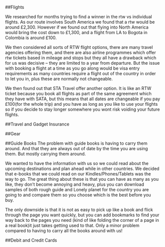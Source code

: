 ##Flights

We researched for months trying to find a winner in the rtw vs individual flights. As our route involves South America we found that a rtw would be around £2,300. However if we found out that flying into North America would bring the cost down to £1,300, and a flight from LA to Bogota in Colombia is around £100.

We then considered all sorts of RTW flight options, there are many travel agencies offering them, and there are also airline programmes which offer rtw tickets based in mileage and stops but they all have a drawback which for us was decisive – they are limited to a year from departure. But the issue with booking a flight at a time as you go along would be visa entry requirements as many countries require a flight out of the country in order to let you in, plus these are normally not changeable.

We then found out that STA Travel offer another option. It is like an RTW ticket because you book all flights as part of the same agreement which they have with SATA, but this means that all dates are changeable if you pay £100(for the whole trip) and you have as long as you like to use your flights so if you decide to stay longer somewhere you wont risk voiding your future flights.

##Travel and Gadget Insurance

##Gear

##Guide Books
The problem with guide books is having to carry them around. And that they are always out of date by the time you are using them. But mostly carrying them around.

We wanted to have the information with us so we could read about the upcoming destinations and plan ahead while in other countries. We decided that e-books that we could read on our Kindles/Phones/Tablets was the way to go. The great thing about these is that you can have as many as you like, they don’t become annoying and heavy, plus you can download samples of both rough guide and Lonely planet for the country you are going to and compare them so you choose which is the best before you buy. 

The only downside is that it is not as easy to pick up like a book and flick through the page you want quickly, but you can add bookmarks to find your way back to the pages you need (kind of like folding the corner of a page in a real book)it just takes getting used to that. Only a minor problem compared to having to carry all the books around with us!

##Debit and Credit Cards